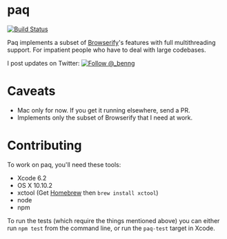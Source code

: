 # paq

[![Build Status](https://travis-ci.org/ben-ng/paq.svg?branch=master)](https://travis-ci.org/ben-ng/paq)

Paq implements a subset of [Browserify](http://browserify.org)'s features with full multithreading support. For impatient people who have to deal with large codebases.

I post updates on Twitter:
[![Follow @_benng](https://twitter.com/_benng)](http://i.imgur.com/ytWUNob.jpg)

# Caveats

 * Mac only for now. If you get it running elsewhere, send a PR.
 * Implements only the subset of Browserify that I need at work.

# Contributing

To work on paq, you'll need these tools:

- Xcode 6.2
- OS X 10.10.2
- xctool (Get [Homebrew](http://brew.sh) then `brew install xctool`)
- node
- npm

To run the tests (which require the things mentioned above) you can either run `npm test` from the command line, or run the `paq-test` target in Xcode.
